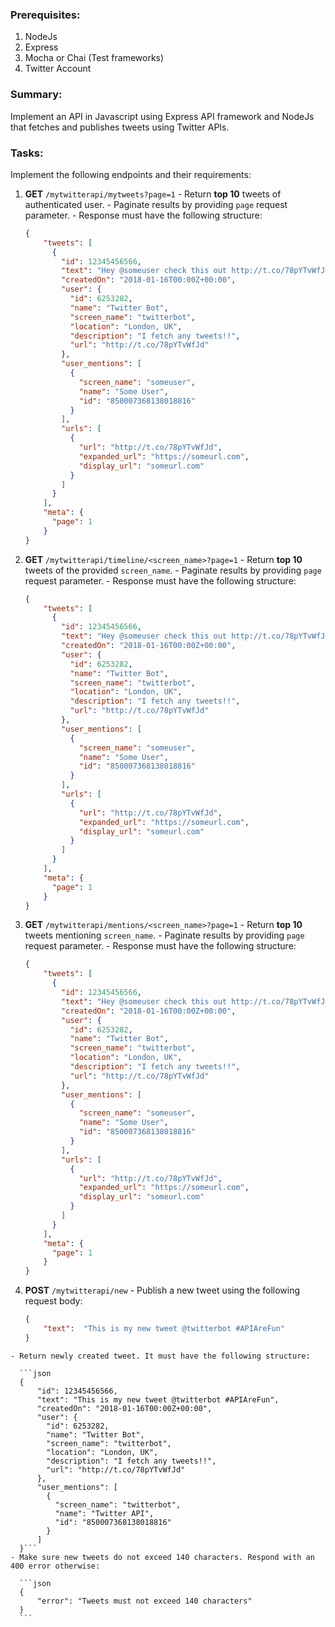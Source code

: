   ### Prerequisites:
  1.  NodeJs
  2.  Express
  3.  Mocha or Chai (Test frameworks)
  4.  Twitter Account

  ### Summary:

  Implement an API in Javascript using Express API framework and NodeJs that fetches and publishes tweets using Twitter APIs.

  ### Tasks:

  Implement the following endpoints and their requirements:

  1. **GET** `/mytwitterapi/mytweets?page=1`
    - Return **top 10** tweets of authenticated user.
    - Paginate results by providing `page` request parameter.
    - Response must have the following structure:
      ```json
      {
          "tweets": [
            {
              "id": 12345456566,
              "text": "Hey @someuser check this out http://t.co/78pYTvWfJd #ThisIsAwesome",
              "createdOn": "2018-01-16T00:00Z+00:00",
              "user": {
                "id": 6253282,
                "name": "Twitter Bot",
                "screen_name": "twitterbot",
                "location": "London, UK",
                "description": "I fetch any tweets!!",
                "url": "http://t.co/78pYTvWfJd"
              },
              "user_mentions": [
                {
                  "screen_name": "someuser",
                  "name": "Some User",
                  "id": "850007368138018816"
                }
              ],
              "urls": [
                {
                  "url": "http://t.co/78pYTvWfJd",
                  "expanded_url": "https://someurl.com",
                  "display_url": "someurl.com"
                }
              ]
            }
          ],
          "meta": {
            "page": 1
          }
      }
      ```
  2. **GET** `/mytwitterapi/timeline/<screen_name>?page=1`
    - Return **top 10** tweets of the provided `screen_name`.
    - Paginate results by providing `page` request parameter.
    - Response must have the following structure:

      ```json
      {
          "tweets": [
            {
              "id": 12345456566,
              "text": "Hey @someuser check this out http://t.co/78pYTvWfJd #ThisIsAwesome",
              "createdOn": "2018-01-16T00:00Z+00:00",
              "user": {
                "id": 6253282,
                "name": "Twitter Bot",
                "screen_name": "twitterbot",
                "location": "London, UK",
                "description": "I fetch any tweets!!",
                "url": "http://t.co/78pYTvWfJd"
              },
              "user_mentions": [
                {
                  "screen_name": "someuser",
                  "name": "Some User",
                  "id": "850007368138018816"
                }
              ],
              "urls": [
                {
                  "url": "http://t.co/78pYTvWfJd",
                  "expanded_url": "https://someurl.com",
                  "display_url": "someurl.com"
                }
              ]
            }
          ],
          "meta": {
            "page": 1
          }
      }
      ```
  3. **GET** `/mytwitterapi/mentions/<screen_name>?page=1`
    - Return **top 10** tweets mentioning `screen_name`.
    - Paginate results by providing `page` request parameter.
    - Response must have the following structure:

      ```json
      {
          "tweets": [
            {
              "id": 12345456566,
              "text": "Hey @someuser check this out http://t.co/78pYTvWfJd #ThisIsAwesome",
              "createdOn": "2018-01-16T00:00Z+00:00",
              "user": {
                "id": 6253282,
                "name": "Twitter Bot",
                "screen_name": "twitterbot",
                "location": "London, UK",
                "description": "I fetch any tweets!!",
                "url": "http://t.co/78pYTvWfJd"
              },
              "user_mentions": [
                {
                  "screen_name": "someuser",
                  "name": "Some User",
                  "id": "850007368138018816"
                }
              ],
              "urls": [
                {
                  "url": "http://t.co/78pYTvWfJd",
                  "expanded_url": "https://someurl.com",
                  "display_url": "someurl.com"
                }
              ]
            }
          ],
          "meta": {
            "page": 1
          }
      }
      ```
  4. **POST** `/mytwitterapi/new`
    - Publish a new tweet using the following request body:

      ```json
      {
          "text":  "This is my new tweet @twitterbot #APIAreFun"
      }
      ```
    - Return newly created tweet. It must have the following structure:

      ```json
      {
          "id": 12345456566,
          "text": "This is my new tweet @twitterbot #APIAreFun",
          "createdOn": "2018-01-16T00:00Z+00:00",
          "user": {
            "id": 6253282,
            "name": "Twitter Bot",
            "screen_name": "twitterbot",
            "location": "London, UK",
            "description": "I fetch any tweets!!",
            "url": "http://t.co/78pYTvWfJd"
          },
          "user_mentions": [
            {
              "screen_name": "twitterbot",
              "name": "Twitter API",
              "id": "850007368138018816"
            }
          ]
      }```
    - Make sure new tweets do not exceed 140 characters. Respond with an 400 error otherwise:

      ```json
      {
          "error": "Tweets must not exceed 140 characters"
      }
      ```
